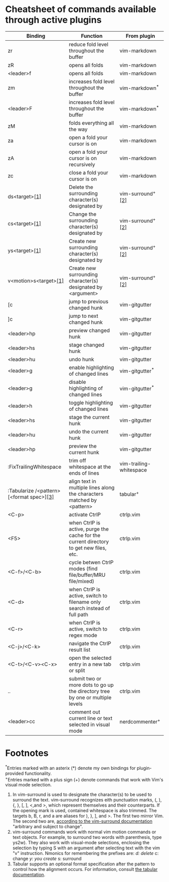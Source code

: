 # Cheatsheet of commands available through active plugins

|Binding                   |Function                                                                      |From plugin                            |
|------------------------- |----------------------------------------------------------------------------- |-------------------------------------- |
| zr | reduce fold level throughout the buffer | vim-markdown |
| zR | opens all folds | vim-markdown |
| \<leader\>f | opens all folds | vim-markdown |
| zm | increases fold level throughout the buffer | vim-markdown<sup>*</sup>|
| \<leader\>F | increases fold level throughout the buffer | vim-markdown<sup>*</sup>|
| zM | folds everything all the way | vim-markdown |
| za | open a fold your cursor is on | vim-markdown |
| zA | open a fold your cursor is on recursively | vim-markdown |
| zc | close a fold your cursor is on | vim-markdown |
| ds\<target\><span id="a1">[[1]](#f1)</span> | Delete the surrounding character(s) designated by <target> | vim-surround<sup>+</sup><span id="b2">[[2]](#f2")</span> |
| cs\<target\><span id="a2">[[1]](#f1)</span> | Change the surrounding character(s) designated by <target> | vim-surround<sup>+</sup><span id="b2">[[2]](#f2")</span> |
| ys\<target\><span id="a3">[[1]](#f1)</span> | Create new surrounding character(s) designated by <target> | vim-surround<sup>+</sup><span id="b2">[[2]](#f2")</span> |
| v\<motion\>s\<target\><span id="a4">[[1]](#f1)</span> | Create new surrounding character(s) designated by \<argument\> | vim-surround<sup>+</sup><span id="b2">[[2]](#f2")</span> |
| [c | jump to previous changed hunk | vim-gitgutter |
| ]c | jump to next changed hunk | vim-gitgutter |
| \<leader\>hp | preview changed hunk | vim-gitgutter |
| \<leader\>hs | stage changed hunk | vim-gitgutter |
| \<leader\>hu | undo hunk | vim-gitgutter |
| \<leader\>g | enable highlighting of changed lines | vim-gitgutter<sup>*</sup>|
| \<leader\>g | disable highlighting of changed lines | vim-gitgutter<sup>*</sup>|
| \<leader\>h | toggle highlighting of changed lines | vim-gitgutter |
| \<leader\>hs | stage the current hunk | vim-gitgutter |
| \<leader\>hu | undo the current hunk | vim-gitgutter |
| \<leader\>hp | preview the current hunk | vim-gitgutter |
| :FixTrailingWhitespace | trim off whitespace at the ends of lines | vim-trailing-whitespace |
| :Tabularize /\<pattern\>[\<format spec\>]<span id="a4">[[3]](#f3)</span> | align text in multiple lines along the characters matched by \<pattern\> | tabular<sup>+</sup> |
| \<C-p\> | activate CtrlP | ctrlp.vim |
| \<F5\> | when CtrlP is active, purge the cache for the current directory to get new files, etc. | ctrlp.vim |
| \<C-f\>\/\<C-b\> | cycle betwen CtrlP modes (find file\/buffer\/MRU file\/mixed) | ctrlp.vim |
| \<C-d\> | when CtrlP is active, switch to filename only search instead of full path | ctrlp.vim |
| \<C-r\> | when CtrlP is active, switch to regex mode | ctrlp.vim |
| \<C-j\>\/\<C-k\> | navigate the CtrlP result list | ctrlp.vim |
| \<C-t\>\/\<C-v\>\<C-x\> | open the selected entry in a new tab or split | ctrlp.vim |
| .. | submit two or more dots to go up the directory tree by one or multiple levels | ctrlp.vim |
| \<leader\>cc | comment out current line or text selected in visual mode | nerdcommenter<sup>+</sup> |

Footnotes
=========

<sup>\*</sup>Entries marked with an asterix (*) denote my own bindings for plugin-provided functionality.  
<sup>+</sup>Entries marked with a plus sign (+) denote commands that work with Vim's visual mode selection.

1. <span id="f1"></span> In vim-surround <target> is used to designate the character(s) to be used to surround the text. vim-surround recognizes eith punctuation marks, (, ), {, }, [, ], <,and >, which represent themselves and their counterparts. If the opening mark is used, contained whitespace is also trimmed. The targets b, B, r, and a are aliases for ), }, ], and >. The first two mirror Vim. The second two are, [according to the vim-surround
documentation](https://github.com/tpope/vim-surround/blob/master/doc/surround.txt) "arbitrary and subject to change".
2. <span id="f2"></span> vim-surround commands work with normal vim motion commands or text objects. For example, to surround two words with parenthesis, type ys2w). They also work with visual-mode selections, enclosing the selection by typing S with an argument after selecting text with the vim "v" instruction. Nmonics for remembering the prefixes are:
    <sup>*</sup>d: delete
    <sup>*</sup>c: change
    <sup>*</sup>y: you create
    <sup>*</sup>s: surround
3. <span id="f3"></span> Tabular supports an optional format specification after the pattern to control how the alignment occurs. For information, consult [the tabular documentation](https://raw.githubusercontent.com/godlygeek/tabular/master/doc/Tabular.txt?_sm_au_=iVVrL6DSJJ8J6r6j).
